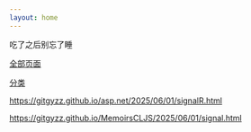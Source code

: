 ```yaml
---
layout: home
---
```


吃了之后别忘了睡

[全部页面](/all-posts.md)

[分类](/categories.md)

https://gitgyzz.github.io/asp.net/2025/06/01/signalR.html

https://gitgyzz.github.io/MemoirsCLJS/2025/06/01/signal.html